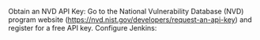 Obtain an NVD API Key: Go to the National Vulnerability Database (NVD) program website (https://nvd.nist.gov/developers/request-an-api-key) and register for a free API key.
Configure Jenkins:
